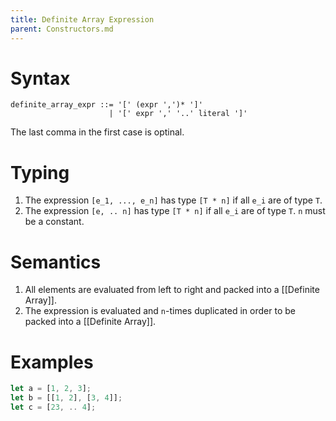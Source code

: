 ```yaml
---
title: Definite Array Expression
parent: Constructors.md
---
```


# Syntax

```
definite_array_expr ::= '[' (expr ',')* ']'
                      | '[' expr ',' '..' literal ']'
```

The last comma in the first case is optinal.

# Typing

1. The expression ```[e_1, ..., e_n]``` has type ```[T * n]``` if all ```e_i``` are of type ```T```.
2. The expression ```[e, .. n]``` has type ```[T * n]``` if all ```e_i``` are of type ```T```. ```n``` must be a constant.

# Semantics

1. All elements are evaluated from left to right and packed into a [[Definite Array]].
2. The expression is evaluated and ```n```-times duplicated in order to be packed into a [[Definite Array]].

# Examples

```rust
let a = [1, 2, 3];
let b = [[1, 2], [3, 4]];
let c = [23, .. 4];
```
